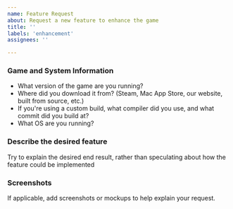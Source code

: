 ```yaml
---
name: Feature Request
about: Request a new feature to enhance the game
title: ''
labels: 'enhancement'
assignees: ''

---
```


### Game and System Information
 - What version of the game are you running?
 - Where did you download it from? (Steam, Mac App Store, our website, built from source, etc.)
 - If you're using a custom build, what compiler did you use, and what commit did you build at?
 - What OS are you running?

### Describe the desired feature
Try to explain the desired end result, rather than speculating about how the feature could be implemented

### Screenshots
If applicable, add screenshots or mockups to help explain your request.

